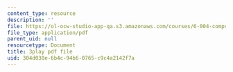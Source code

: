 ```yaml
---
content_type: resource
description: ''
file: https://ol-ocw-studio-app-qa.s3.amazonaws.com/courses/6-004-computation-structures-spring-2017/304d038e6b4c94b60765c9c4a2142f7a_J5Mg_tqT18g.pdf
file_type: application/pdf
parent_uid: null
resourcetype: Document
title: 3play pdf file
uid: 304d038e-6b4c-94b6-0765-c9c4a2142f7a
---
```

